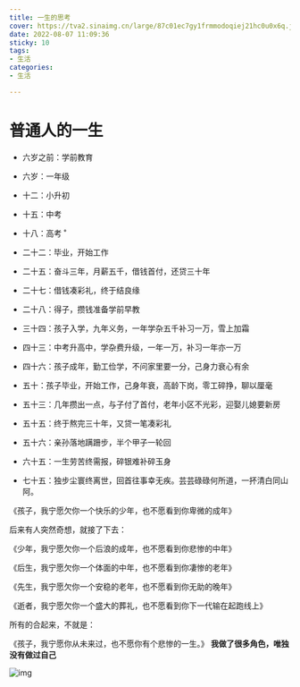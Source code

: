 ```yaml
---
title: 一生的思考
cover: https://tva2.sinaimg.cn/large/87c01ec7gy1frmmodoqiej21hc0u0x6q.jpg
date: 2022-08-07 11:09:36
sticky: 10
tags:
- 生活
categories:
- 生活

---
```


# 普通人的一生

- 六岁之前：学前教育

- 六岁：一年级

- 十二：小升初

- 十五：中考

- 十八：高考
  ˚
- 二十二：毕业，开始工作

- 二十五：奋斗三年，月薪五千，借钱首付，还贷三十年

- 二十七：借钱凑彩礼，终于结良缘

- 二十八：得子，攒钱准备学前早教

- 三十四：孩子入学，九年义务，一年学杂五千补习一万，雪上加霜

- 四十三：中考升高中，学杂费升级，一年一万，补习一年亦一万

- 四十六：孩子成年，勤工俭学，不问家里要一分，己身力衰心有余

- 五十：孩子毕业，开始工作，己身年衰，高龄下岗，零工碎挣，聊以厘毫

- 五十三：几年攒出一点，与子付了首付，老年小区不光彩，迎娶儿媳要新房

- 五十五：终于熬完三十年，又贷一笔凑彩礼

- 五十六：亲孙落地蹒跚步，半个甲子一轮回

- 六十五：一生劳苦终需报，碎银难补碎玉身

- 七十五：独步尘寰终离世，回首往事幸无疾。芸芸碌碌何所道，一抔清白同山阿。

《孩子，我宁愿欠你一个快乐的少年，也不愿看到你卑微的成年》

后来有人突然奇想，就接了下去：

《少年，我宁愿欠你一个后浪的成年，也不愿看到你悲惨的中年》

《后生，我宁愿欠你一个体面的中年，也不愿看到你凄惨的老年》

《先生，我宁愿欠你一个安稳的老年，也不愿看到你无助的晚年》

《逝者，我宁愿欠你一个盛大的葬礼，也不愿看到你下一代输在起跑线上》

所有的合起来，不就是：

《孩子，我宁愿你从未来过，也不愿你有个悲惨的一生。》
**我做了很多角色，唯独没有做过自己**

![img](https://images-1301128659.cos.ap-beijing.myqcloud.com/shaoxiongdu/202208071112132.jpeg)